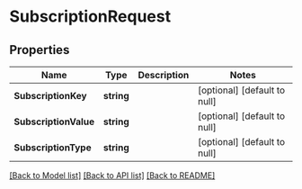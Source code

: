 # SubscriptionRequest

## Properties
Name | Type | Description | Notes
------------ | ------------- | ------------- | -------------
**SubscriptionKey** | **string** |  | [optional] [default to null]
**SubscriptionValue** | **string** |  | [optional] [default to null]
**SubscriptionType** | **string** |  | [optional] [default to null]

[[Back to Model list]](../README.md#documentation-for-models) [[Back to API list]](../README.md#documentation-for-api-endpoints) [[Back to README]](../README.md)


